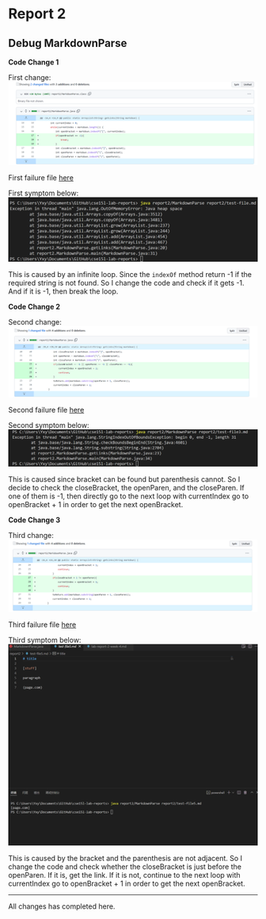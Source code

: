 # Report 2
## Debug MarkdownParse
**Code Change 1**

First change:
![first change](change1.png)

First failure file [here](test-file.html)

First symptom below:
![first symptom](symptom1.png)

This is caused by an infinite loop. Since the `indexOf` method return -1 if the required string is not found. So I change the code and check if it gets -1. And if it is -1, then break the loop.

**Code Change 2**

Second change:
![second change](change2.png)

Second failure file [here](test-file3.html)

Second symptom below:
![second symptom](symptom2.png)

This is caused since bracket can be found but parenthesis cannot. So I decide to check the closeBracket, the openParen, and the closeParen. If one of them is -1, then directly go to the next loop with currentIndex go to openBracket + 1 in order to get the next openBracket.

**Code Change 3**

Third change:
![third change](change3.png)

Third failure file [here](test-file5.html)

Third symptom below:
![third symptom](symptom3.png)

This is caused by the bracket and the parenthesis are not adjacent. So I change the code and check whether the closeBracket is just before the openParen. If it is, get the link. If it is not, continue to the next loop with currentIndex go to openBracket + 1 in order to get the next openBracket.

---

All changes has completed here.